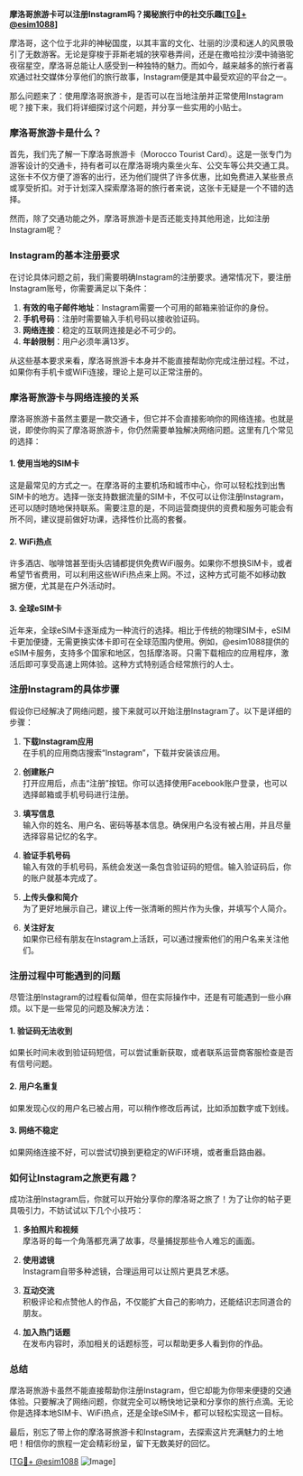 **摩洛哥旅游卡可以注册Instagram吗？揭秘旅行中的社交乐趣[[TG💪+ @esim1088](https://t.me/s/esim1088)]**

摩洛哥，这个位于北非的神秘国度，以其丰富的文化、壮丽的沙漠和迷人的风景吸引了无数游客。无论是穿梭于菲斯老城的狭窄巷弄间，还是在撒哈拉沙漠中骑骆驼夜宿星空，摩洛哥总能让人感受到一种独特的魅力。而如今，越来越多的旅行者喜欢通过社交媒体分享他们的旅行故事，Instagram便是其中最受欢迎的平台之一。

那么问题来了：使用摩洛哥旅游卡，是否可以在当地注册并正常使用Instagram呢？接下来，我们将详细探讨这个问题，并分享一些实用的小贴士。

### **摩洛哥旅游卡是什么？**

首先，我们先了解一下摩洛哥旅游卡（Morocco Tourist Card）。这是一张专门为游客设计的交通卡，持有者可以在摩洛哥境内乘坐火车、公交车等公共交通工具。这张卡不仅方便了游客的出行，还为他们提供了许多优惠，比如免费进入某些景点或享受折扣。对于计划深入探索摩洛哥的旅行者来说，这张卡无疑是一个不错的选择。

然而，除了交通功能之外，摩洛哥旅游卡是否还能支持其他用途，比如注册Instagram呢？

### **Instagram的基本注册要求**

在讨论具体问题之前，我们需要明确Instagram的注册要求。通常情况下，要注册Instagram账号，你需要满足以下条件：

1. **有效的电子邮件地址**：Instagram需要一个可用的邮箱来验证你的身份。
2. **手机号码**：注册时需要输入手机号码以接收验证码。
3. **网络连接**：稳定的互联网连接是必不可少的。
4. **年龄限制**：用户必须年满13岁。

从这些基本要求来看，摩洛哥旅游卡本身并不能直接帮助你完成注册过程。不过，如果你有手机卡或WiFi连接，理论上是可以正常注册的。

### **摩洛哥旅游卡与网络连接的关系**

摩洛哥旅游卡虽然主要是一款交通卡，但它并不会直接影响你的网络连接。也就是说，即使你购买了摩洛哥旅游卡，你仍然需要单独解决网络问题。这里有几个常见的选择：

#### **1. 使用当地的SIM卡**
这是最常见的方式之一。在摩洛哥的主要机场和城市中心，你可以轻松找到出售SIM卡的地方。选择一张支持数据流量的SIM卡，不仅可以让你注册Instagram，还可以随时随地保持联系。需要注意的是，不同运营商提供的资费和服务可能会有所不同，建议提前做好功课，选择性价比高的套餐。

#### **2. WiFi热点**
许多酒店、咖啡馆甚至街头店铺都提供免费WiFi服务。如果你不想换SIM卡，或者希望节省费用，可以利用这些WiFi热点来上网。不过，这种方式可能不如移动数据方便，尤其是在户外活动时。

#### **3. 全球eSIM卡**
近年来，全球eSIM卡逐渐成为一种流行的选择。相比于传统的物理SIM卡，eSIM卡更加便捷，无需更换实体卡即可在全球范围内使用。例如，@esim1088提供的eSIM卡服务，支持多个国家和地区，包括摩洛哥。只需下载相应的应用程序，激活后即可享受高速上网体验。这种方式特别适合经常旅行的人士。

### **注册Instagram的具体步骤**

假设你已经解决了网络问题，接下来就可以开始注册Instagram了。以下是详细的步骤：

1. **下载Instagram应用**  
   在手机的应用商店搜索“Instagram”，下载并安装该应用。

2. **创建账户**  
   打开应用后，点击“注册”按钮。你可以选择使用Facebook账户登录，也可以选择邮箱或手机号码进行注册。

3. **填写信息**  
   输入你的姓名、用户名、密码等基本信息。确保用户名没有被占用，并且尽量选择容易记忆的名字。

4. **验证手机号码**  
   输入有效的手机号码，系统会发送一条包含验证码的短信。输入验证码后，你的账户就基本完成了。

5. **上传头像和简介**  
   为了更好地展示自己，建议上传一张清晰的照片作为头像，并填写个人简介。

6. **关注好友**  
   如果你已经有朋友在Instagram上活跃，可以通过搜索他们的用户名来关注他们。

### **注册过程中可能遇到的问题**

尽管注册Instagram的过程看似简单，但在实际操作中，还是有可能遇到一些小麻烦。以下是一些常见的问题及解决方法：

#### **1. 验证码无法收到**
如果长时间未收到验证码短信，可以尝试重新获取，或者联系运营商客服检查是否有信号问题。

#### **2. 用户名重复**
如果发现心仪的用户名已被占用，可以稍作修改后再试，比如添加数字或下划线。

#### **3. 网络不稳定**
如果网络连接不好，可以尝试切换到更稳定的WiFi环境，或者重启路由器。

### **如何让Instagram之旅更有趣？**

成功注册Instagram后，你就可以开始分享你的摩洛哥之旅了！为了让你的帖子更具吸引力，不妨试试以下几个小技巧：

1. **多拍照片和视频**  
   摩洛哥的每一个角落都充满了故事，尽量捕捉那些令人难忘的画面。

2. **使用滤镜**  
   Instagram自带多种滤镜，合理运用可以让照片更具艺术感。

3. **互动交流**  
   积极评论和点赞他人的作品，不仅能扩大自己的影响力，还能结识志同道合的朋友。

4. **加入热门话题**  
   在发布内容时，添加相关的话题标签，可以帮助更多人看到你的作品。

### **总结**

摩洛哥旅游卡虽然不能直接帮助你注册Instagram，但它却能为你带来便捷的交通体验。只要解决了网络问题，你就完全可以畅快地记录和分享你的旅行点滴。无论你是选择本地SIM卡、WiFi热点，还是全球eSIM卡，都可以轻松实现这一目标。

最后，别忘了带上你的摩洛哥旅游卡和Instagram，去探索这片充满魅力的土地吧！相信你的旅程一定会精彩纷呈，留下无数美好的回忆。

[[TG💪+ @esim1088](https://t.me/s/esim1088) ![Image](https://i.postimg.cc/4NQfJmqS/Snipaste-2025-05-13-00-14-12.png)]